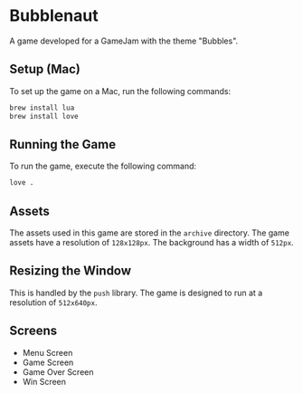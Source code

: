 # Bubblenaut
A game developed for a GameJam with the theme "Bubbles".

## Setup (Mac)
To set up the game on a Mac, run the following commands:

```bash
brew install lua
brew install love
```

## Running the Game
To run the game, execute the following command:

```bash
love .
```

## Assets
The assets used in this game are stored in the `archive` directory. The game assets have a resolution of `128x128px`.
The background has a width of `512px`.

## Resizing the Window
This is handled by the `push` library. The game is designed to run at a resolution of `512x640px`.

## Screens

- Menu Screen
- Game Screen
- Game Over Screen
- Win Screen